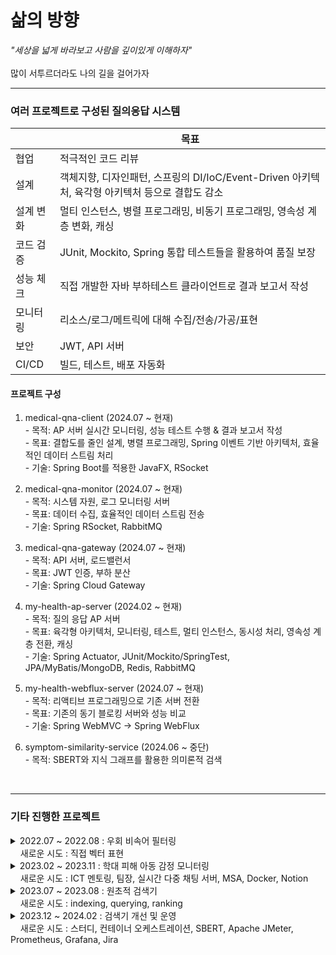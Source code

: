 # 삶의 방향
_"세상을 넓게 바라보고 사람을 깊이있게 이해하자"_
<br> <br> 많이 서투르더라도 나의 길을 걸어가자
<hr> 

### 여러 프로젝트로 구성된 질의응답 시스템 
||목표|
|-|-|
|협업| 적극적인 코드 리뷰|
|설계| 객체지향, 디자인패턴, 스프링의 DI/IoC/Event-Driven 아키텍처, 육각형 아키텍처 등으로 결합도 감소|
|설계 변화| 멀티 인스턴스, 병렬 프로그래밍, 비동기 프로그래밍, 영속성 계층 변화, 캐싱|
|코드 검증| JUnit, Mockito, Spring 통합 테스트들을 활용하여 품질 보장|
|성능 체크| 직접 개발한 자바 부하테스트 클라이언트로 결과 보고서 작성|
|모니터링| 리소스/로그/메트릭에 대해 수집/전송/가공/표현|
|보안| JWT, API 서버|
|CI/CD| 빌드, 테스트, 배포 자동화|

#### 프로젝트 구성
1. medical-qna-client (2024.07 ~ 현재)
<br>- 목적: AP 서버 실시간 모니터링, 성능 테스트 수행 & 결과 보고서 작성 
<br>- 목표: 결합도를 줄인 설계, 병렬 프로그래밍, Spring 이벤트 기반 아키텍처, 효율적인 데이터 스트림 처리
<br>- 기술: Spring Boot를 적용한 JavaFX, RSocket

3. medical-qna-monitor (2024.07 ~ 현재) 
<br>- 목적: 시스템 자원, 로그  모니터링 서버 
<br>- 목표: 데이터 수집, 효율적인 데이터 스트림 전송
<br>- 기술: Spring RSocket, RabbitMQ

3. medical-qna-gateway</strong> (2024.07 ~ 현재) 
<br>- 목적: API 서버, 로드밸런서 
<br>- 목표: JWT 인증, 부하 분산
<br>- 기술: Spring Cloud Gateway
  
4. my-health-ap-server</strong> (2024.02 ~ 현재) 
<br>- 목적: 질의 응답 AP 서버
<br>- 목표: 육각형 아키텍처, 모니터링, 테스트, 멀티 인스턴스, 동시성 처리, 영속성 계층 전환, 캐싱
<br>- 기술: Spring Actuator, JUnit/Mockito/SpringTest, JPA/MyBatis/MongoDB, Redis, RabbitMQ
  
5. my-health-webflux-server (2024.07 ~ 현재) 
<br>- 목적: 리액티브 프로그래밍으로 기존 서버 전환 
<br>- 목표: 기존의 동기 블로킹 서버와 성능 비교
<br>- 기술: Spring WebMVC -> Spring WebFlux
  
6. symptom-similarity-service (2024.06 ~ 중단)
<br>- 목적: SBERT와 지식 그래프를 활용한 의미론적 검색

<br>

---

### 기타 진행한 프로젝트
<details>
  <summary> 2022.07 ~ 2022.08 : 우회 비속어 필터링 <br> &nbsp;&nbsp;&nbsp; 새로운 시도 : 직접 벡터 표현 </summary>

|항목| 내용|
|----|-----|
|목표|벡터에 대한 이해|
|개요| 비속어 집합 내 단어와 유사한 우회 표현 탐지 모듈 개발|
|핵심 내용| 1) 모양이 유사한 음소, 기호, 숫자 등을 유사한 벡터로 표현 <br> 2) 학습 모델을 활용하지 않고 직접 벡터로 표현<br>3) 코사인 유사도로 비속어 유사도 판단|
|예시| [1, 0.5, 0.5, 0.5, 0, 0, 0,  ..., 0] -> ㅇ <br> [0.5, 1, 0.5, 0.5, 0, 0, 0,  ..., 0] -> 0|
</details>

<details>
  <summary> 2023.02 ~ 2023.11 : 학대 피해 아동 감정 모니터링 <br> &nbsp;&nbsp;&nbsp; 새로운 시도 : ICT 멘토링, 팀장, 실시간 다중 채팅 서버, MSA, Docker, Notion </summary>

|항목| 내용|
|----|-----|
|목표| 자연어 처리 학습 모델을 활용해서 사회에 도움이 되는 팀 프로젝트 기획, 개발, 협업 |
|개요| - 아동<br> chat gpt 모델과 채팅 <br><br> - 전문가<br> 감성 분석 모델이 아동의 채팅을 분석한 결과를 모니터링<br> 필요시 아동과 채팅 상담|
|수행 내용| 1) MSA 고려한 백엔드 설계 <br> 2) NestJS, Flask 활용하여 서버 구현 <br> 3) Redis, Socket.io 활용하여 다중 채팅 서버 구현 <br> 4) Docker로 컨테이너 이미지 빌드 |
|서버<br>(서비스)| 메인 서버(API 서버), 감성 분석 서버, 챗봇 채팅 서버, 아동과 전문가 채팅 서버|
|언어| TypeScript, JavaScript, Python|
|기타| MySQL, TypeORM, Notion, GitLab|
</details>

<details>
  <summary> 2023.07 ~ 2023.08 : 원초적 검색기 <br> &nbsp;&nbsp;&nbsp; 새로운 시도 : indexing, querying, ranking </summary>

|항목| 내용|
|----|-----|
|목표|검색엔진에 대한 이해|
|개요| 형태소를 바탕으로 검색하는 원초적인 검색기 |
|수행 내용| 1) indexing: 문서 테이블과 형태소 기반 역색인 테이블에 저장 <br> 2) querying: 형태소 기반으로 사용자 검색 문장(쿼리) 분석 <br> 3) ranking: 찾은 문서들 중 TF-IDF와 벡터 거리 계산으로 사용자 쿼리와 관련도 계산|
|서버<br>(서비스)| 메인 서버, 형태소 분석 서버, ranking 서버|
|언어| TypeScript, Python|
|기타| NestJS, Flask, MySQL|
|참고 도서|'검색을 위한 딥러닝' 토마소 테오필리 저|
</details>

<details>
  <summary> 2023.12 ~ 2024.02 : 검색기 개선 및 운영 <br> &nbsp;&nbsp;&nbsp; 새로운 시도 : 스터디, 컨테이너 오케스트레이션, SBERT, Apache JMeter, Prometheus, Grafana, Jira </summary>

|항목| 내용|
|----|-----|
|목표|안정적 서버 운용|
|개요| 1) 기존 원초적 검색기에 SBERT 적용 <br> 2) 가용성을 위한 컨테이너 운영, 모니터링, 부하 테스트 <br> 2) 스터디식으로 공유(Jira, Notion)|
|수행 내용| 1) SBERT: 사용자 쿼리와 문서를 TF-IDF가 아닌 문맥 의미로 임베딩 <br> 2) 컨테이너: 도커로 이미지 빌드, Rancher Desktop로 운영 <br> 3) 모니터링: Prometheus, Grafana로 메트릭 모니터링 <br> 4) 부하 테스트: Apache JMeter로 사용자 요청 테스트 <br> 5) 스터디: 다양한 관심 분야(NLP, 컨테이너 등), 프로젝트 진행 상황 공유 |
|참고 도서|'쿠버네티스 교과서' 엘튼 스톤맨 저|
</details>
